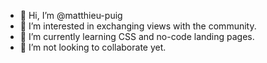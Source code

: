 - 👋 Hi, I’m @matthieu-puig
- 👀 I’m interested in exchanging views with the community.
- 🌱 I’m currently learning CSS and no-code landing pages.
- 💞️ I’m not looking to collaborate yet.

<!---
matthieu-puig/matthieu-puig is a ✨ special ✨ repository because its `README.md` (this file) appears on your GitHub profile.
You can click the Preview link to take a look at your changes.
--->
